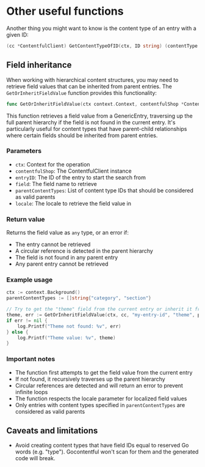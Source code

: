 # Other useful functions

Another thing you might want to know is the content type of an entry with a given ID:

```go
(cc *ContentfulClient) GetContentTypeOfID(ctx, ID string) (contentType string)
```

## Field inheritance

When working with hierarchical content structures, you may need to retrieve field values that can be inherited from parent entries. The `GetOrInheritFieldValue` function provides this functionality:

```go
func GetOrInheritFieldValue(ctx context.Context, contentfulShop *ContentfulClient, entryID string, field string, parentContentTypes []string, locale Locale) (any, error)
```

This function retrieves a field value from a GenericEntry, traversing up the full parent hierarchy if the field is not found in the current entry. It's particularly useful for content types that have parent-child relationships where certain fields should be inherited from parent entries.

### Parameters

- `ctx`: Context for the operation
- `contentfulShop`: The ContentfulClient instance
- `entryID`: The ID of the entry to start the search from
- `field`: The field name to retrieve
- `parentContentTypes`: List of content type IDs that should be considered as valid parents
- `locale`: The locale to retrieve the field value in

### Return value

Returns the field value as `any` type, or an error if:
- The entry cannot be retrieved
- A circular reference is detected in the parent hierarchy
- The field is not found in any parent entry
- Any parent entry cannot be retrieved

### Example usage

```go
ctx := context.Background()
parentContentTypes := []string{"category", "section"}

// Try to get the "theme" field from the current entry or inherit it from parents
theme, err := GetOrInheritFieldValue(ctx, cc, "my-entry-id", "theme", parentContentTypes, contentful.DefaultLocale)
if err != nil {
    log.Printf("Theme not found: %v", err)
} else {
    log.Printf("Theme value: %v", theme)
}
```

### Important notes

- The function first attempts to get the field value from the current entry
- If not found, it recursively traverses up the parent hierarchy
- Circular references are detected and will return an error to prevent infinite loops
- The function respects the locale parameter for localized field values
- Only entries with content types specified in `parentContentTypes` are considered as valid parents

## Caveats and limitations

- Avoid creating content types that have field IDs equal to reserved Go words (e.g. "type").
  Gocontentful won't scan for them and the generated code will break.
